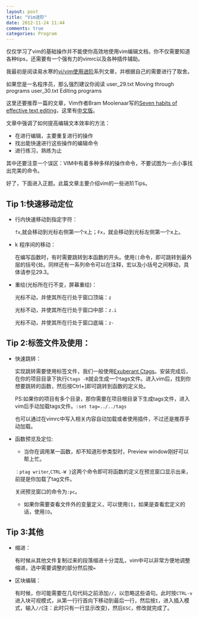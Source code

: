 ```yaml
---
layout: post
title: "Vim进阶"
date: 2012-11-24 11:44
comments: true
categories: Program
---
```


仅仅学习了vim的基础操作并不能使你高效地使用vim编辑文档，你不仅需要知道各种tips，还需要有一个强有力的vimrc以及各种插件辅助。

我最初是阅读易水寒的[vi/vim使用进阶](http://easwy.com/blog/archives/advanced-vim-skills-catalog/)系列文章，并根据自己的需要进行了取舍。

如果您是一名程序员，那么强烈建议你阅读
    user_29.txt Moving through programs
    user_30.txt Editing programs

这里还要推荐一篇的文章，Vim作者Bram Moolenaar写的[Seven habits of effective text editing](http://www.moolenaar.net/habits.html)，这里有[中文版](http://www.newsmth.net/bbscon.php?bid=731&id=353)。

文章中强调了如何提高编辑文本效率的方法：

*   在进行编辑，主要重复进行的操作
*   找出能快速进行这些操作的编辑命令
*   进行练习，熟练为止

其中还要注意一个误区：VIM中有着多种多样的操作命令，不要试图为一点小事找出完美的命令。

好了，下面进入正题。此篇文章主要介绍vim的一些进阶Tips。

##  Tip 1:快速移动定位

*   行内快速移动到指定字符：

    `fx`,就会移动到光标右侧第一个x上；`Fx`，就会移动到光标左侧第一个x上。

* k 程序间的移动：

    在编写函数时，有时需要跳转到本函数的开头。使用`[[`命令，即可跳转到最外层的括号{处。同样还有一系列命令可以在注释，宏以及小括号之间移动，具体请参见29.3。

*   重绘(光标所在行不变，屏幕重绘)：

    光标不动，并使其所在行处于窗口顶端：`z`

    光标不动，并使其所在行处于窗口中部：`z.i`

    光标不动，并使其所在行处于窗口底端：`z-`

##  Tip 2:标签文件及使用：</strong>

*   快速跳转：

    实现跳转需要使用标签文件，我们一般使用[Exuberant Ctags](http://ctags.sourceforge.net/)。安装完成后，在你的项目目录下执行`Ctags -R`就会生成一个tags文件。进入vim后，找到你想要跳转的函数，然后按Ctrl+]即可跳转到函数的定义处。

    PS:如果你的项目有多个目录，那你需要在项目根目录下生成tags文件，进入vim后手动加载tags文件。`:set tag=../../tags`

    也可以通过在vimrc中写入相关内容自动加载或者使用插件，不过还是推荐手动加载。

*   函数预览及定位:

    - 当你在调用某一函数，却不知道形参类型时，Preview window刚好可以帮上忙。

    `：ptag writer`,`CTRL-W }`这两个命令即可将函数的定义在预览窗口显示出来，前提是你加载了tag文件。

    关闭预览窗口的命令为`:pc`。

    - 如果你需要查看文件外的变量定义，可以使用`[I`，如果是查看宏定义的话，使用`[D`。


##  Tip 3:其他

*   缩进：

    有时候从其他文件复制过来的段落缩进十分混乱，vim中可以非常方便地调整缩进，选中需要调整的部分然后按`=`

*   区块编辑：

    有时候，你可能需要在几句代码之前添加`//`，以忽略这些语句。此时按`CTRL-v`进入块可视模式，从第一行行首向下移动到最后一行，然后按`I`，进入插入模式，输入`//`(注：此时只有一行显示改变)，然后`ESC`，修改就完成了。
